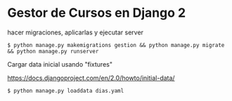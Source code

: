 # Gestor de Cursos en Django 2
hacer migraciones, aplicarlas y ejecutar server
```
$ python manage.py makemigrations gestion && python manage.py migrate && python manage.py runserver
```

Cargar data inicial usando "fixtures"

https://docs.djangoproject.com/en/2.0/howto/initial-data/

```
$ python manage.py loaddata dias.yaml
```
